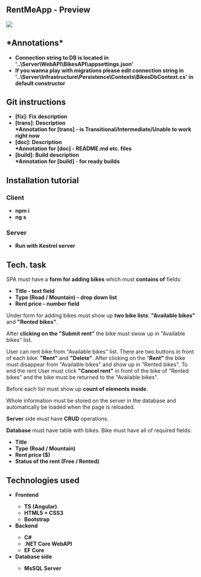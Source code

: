 <h2>RentMeApp - Preview</h2>
<img src = https://user-images.githubusercontent.com/55942075/102016661-b0626c00-3d6a-11eb-9226-af9cad93ba6c.png>
<h2>*Annotations*</h2>
<ul><b>
  <li>Connection string to DB is located in '..\Server\WebAPI\BikesAPI\appsettings.json'</li>
  <li>If you wanna play with migrations please edit connection string in '..\Server\Infrastructure\Persistence\Contexts\BikesDbContext.cs' in default constructor</li>
</ul></b>
<h2>Git instructions</h2>
<ul><b>
  <li>[fix]: Fix description</li>
  <li>[trans]: Description</br>*Annotation for [trans] - is Transitional/Intermediate/Unable to work right now</li>
  <li>[doc]: Description</br>*Annotation for [doc] - README.md etc. files</li>
  <li>[build]: Build description</br>*Annotation for [build] - for ready builds</li>
</ul></b>
<h2>Installation tutorial</h2>
<h3>Client</h3>
<ul><b>
  <li>npm i</li>
  <li>ng s</li>
</ul></b>
<h3>Server</h3>
<ul><b>
  <li>Run with Kestrel server</li>
</ul></b>
<h2>Tech. task</h2>
<p>SPA must have a <b>form for adding bikes</b> which must <b>contains of</b> fields:</p>
<ul><b>
  <li>Title - text field</li>
  <li>Type (Road / Mountain) - drop down list</li>
  <li>Rent price - number field</li>
</ul></b>
<p>Under form for adding bikes must show up <b>two bike lists</b>: <b>"Available bikes"</b> and <b>"Rented bikes"</b>.</p>
<p>After <b>clicking on the "Submit rent"</b> the bike must swow up in "Available bikes" list.</p>
<p>User can rent bike from "Available bikes" list. There are two buttons in front of each bike: <b>"Rent"</b> and <b>"Delete"</b>.
After clicking on the "<b>Rent"</b> the bike must disappear from "Available bikes" and show up in "Rented bikes".
To end the rent User must click <b>"Cancel rent"</b> in front of the bike of "Rented bikes" and the bike must be returned to the "Available bikes".</p>
<p>Before each list must show up <b>count of elements inside</b>.</p>
<p>Whole information must be stored on the server in the database and automatically be loaded when the page is reloaded.</p>
<p><b>Server</b> side must have <b>CRUD</b> operations.</p>
<p><b>Database</b> must have table with bikes. Bike must have all of required fields:</p>
<ul><b>
  <li>Title</li>
  <li>Type (Road / Mountain)</li>
  <li>Rent price ($)</li>
  <li>Status of the rent (Free / Rented)</li>
</b></ul>
<h2>Technologies used</h2>
<b>
	<ul>
	  <li>Frontend</li>
		<ul>
		  <li>TS (Angular)</li>
		  <li>HTML5 + CSS3</li>
		  <li>Bootstrap</li>
		</ul>
	  <li>Backend</li>
		<ul>
		  <li>C#</li>
		  <li>.NET Сore WebAPI</li>
		  <li>EF Core</li>
		</ul>
	  <li>Database side</li>
		<ul>
		  <li>MsSQL Server</li>
		</ul>
	</ul>
</b>
